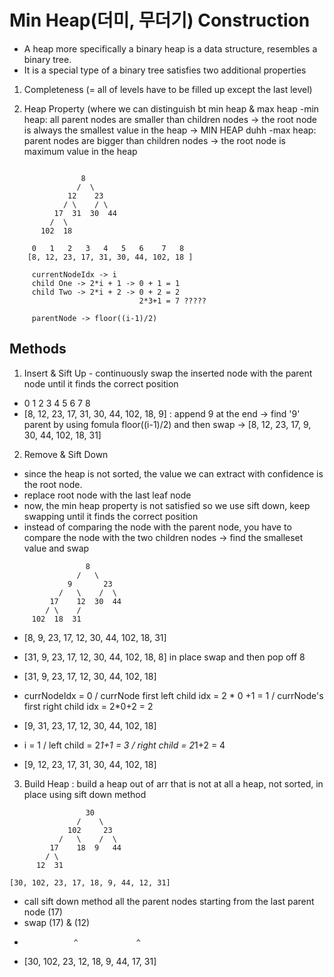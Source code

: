 # Min Heap(더미, 무더기) Construction

- A heap more specifically a binary heap is a data structure, resembles a binary tree.
- It is a special type of a binary tree satisfies two additional properties

1. Completeness (= all of levels have to be filled up except the last level)

2. Heap Property (where we can distinguish bt min heap & max heap
    -min heap: all parent nodes are smaller than children nodes -> the root node is always the smallest value in the heap -> MIN HEAP duhh
    -max heap: parent nodes are bigger than children nodes -> the root node is maximum value in the heap 

``` *** HEAP IS NOT SORTED 

                8
               /  \
             12    23
            / \    / \
          17  31  30  44
         /  \
       102  18
     
     0   1   2   3   4   5   6    7   8
    [8, 12, 23, 17, 31, 30, 44, 102, 18 ]

     currentNodeIdx -> i
     child One -> 2*i + 1 -> 0 + 1 = 1
     child Two -> 2*i + 2 -> 0 + 2 = 2
                             2*3+1 = 7 ?????

     parentNode -> floor((i-1)/2)
```

## Methods


1. Insert & Sift Up - continuously swap the inserted node with the parent node until it finds the correct position
 -   0   1   2   3   4   5   6   7   8
 -  [8, 12, 23, 17, 31, 30, 44, 102, 18, 9] : append 9 at the end -> find '9' parent by using fomula floor((i-1)/2) and then swap -> [8, 12, 23, 17, 9, 30, 44, 102, 18, 31]
 
2. Remove & Sift Down 
- since the heap is not sorted, the value we can extract with confidence is the root node.
- replace root node with the last leaf node
- now, the min heap property is not satisfied so we use sift down, keep swapping until it finds the correct position
- instead of comparing the node with the parent node, you have to compare the node with the two children nodes -> find the smalleset value and swap 
```
                 8                 
               /   \
             9       23
           /   \    /  \
         17    12  30  44
        / \    /
     102  18  31                    
```
- [8, 9, 23, 17, 12, 30, 44, 102, 18, 31]
- [31, 9, 23, 17, 12, 30, 44, 102, 18, 8] in place swap and then pop off 8
- [31, 9, 23, 17, 12, 30, 44, 102, 18]

- currNodeIdx = 0 / currNode first left child idx = 2 * 0 +1 = 1 / currNode's first right child idx = 2*0+2 = 2
- [9, 31, 23, 17, 12, 30, 44, 102, 18]
- i = 1 / left child = 2*1+1 = 3 / right child = 2*1+2 = 4
- [9, 12, 23, 17, 31, 30, 44, 102, 18]

3. Build Heap : build a heap out of arr that is not at all a heap, not sorted, in place using sift down method

```
                 30                 
               /    \
             102     23
           /   \    /  \
         17    18  9   44
        / \    
      12  31 

[30, 102, 23, 17, 18, 9, 44, 12, 31]                     
```
- call sift down method all the parent nodes starting from the last parent node (17)
- swap (17) & (12) 
-                ^             ^
- [30, 102, 23, 12, 18, 9, 44, 17, 31]                     

